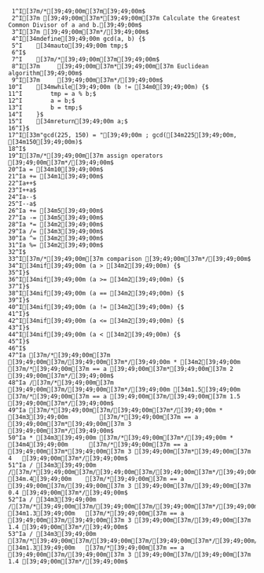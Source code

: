      1^I[37m/*[39;49;00m[37m[39;49;00m$
     2^I[37m [39;49;00m[37m*[39;49;00m[37m Calculate the Greatest Common Divisor of a and b.[39;49;00m$
     3^I[37m [39;49;00m[37m*/[39;49;00m$
     4^I[34mdefine[39;49;00m gcd(a, b) {$
     5^I    [34mauto[39;49;00m tmp;$
     6^I$
     7^I    [37m/*[39;49;00m[37m[39;49;00m$
     8^I[37m     [39;49;00m[37m*[39;49;00m[37m Euclidean algorithm[39;49;00m$
     9^I[37m     [39;49;00m[37m*/[39;49;00m$
    10^I    [34mwhile[39;49;00m (b != [34m0[39;49;00m) {$
    11^I        tmp = a % b;$
    12^I        a = b;$
    13^I        b = tmp;$
    14^I    }$
    15^I    [34mreturn[39;49;00m a;$
    16^I}$
    17^I[33m"gcd(225, 150) = "[39;49;00m ; gcd([34m225[39;49;00m, [34m150[39;49;00m)$
    18^I$
    19^I[37m/*[39;49;00m[37m assign operators [39;49;00m[37m*/[39;49;00m$
    20^Ia = [34m10[39;49;00m$
    21^Ia += [34m1[39;49;00m$
    22^Ia++$
    23^I++a$
    24^Ia--$
    25^I--a$
    26^Ia += [34m5[39;49;00m$
    27^Ia -= [34m5[39;49;00m$
    28^Ia *= [34m2[39;49;00m$
    29^Ia /= [34m3[39;49;00m$
    30^Ia ^= [34m2[39;49;00m$
    31^Ia %= [34m2[39;49;00m$
    32^I$
    33^I[37m/*[39;49;00m[37m comparison [39;49;00m[37m*/[39;49;00m$
    34^I[34mif[39;49;00m (a > [34m2[39;49;00m) {$
    35^I}$
    36^I[34mif[39;49;00m (a >= [34m2[39;49;00m) {$
    37^I}$
    38^I[34mif[39;49;00m (a == [34m2[39;49;00m) {$
    39^I}$
    40^I[34mif[39;49;00m (a != [34m2[39;49;00m) {$
    41^I}$
    42^I[34mif[39;49;00m (a <= [34m2[39;49;00m) {$
    43^I}$
    44^I[34mif[39;49;00m (a < [34m2[39;49;00m) {$
    45^I}$
    46^I$
    47^Ia [37m/*[39;49;00m[37m [39;49;00m[37m/[39;49;00m[37m*/[39;49;00m * [34m2[39;49;00m        [37m/*[39;49;00m[37m == a [39;49;00m[37m*[39;49;00m[37m 2       [39;49;00m[37m*/[39;49;00m$
    48^Ia /[37m/*[39;49;00m[37m [39;49;00m[37m/[39;49;00m[37m*/[39;49;00m [34m1.5[39;49;00m       [37m/*[39;49;00m[37m == a [39;49;00m[37m/[39;49;00m[37m 1.5     [39;49;00m[37m*/[39;49;00m$
    49^Ia [37m/*[39;49;00m[37m/[39;49;00m[37m*/[39;49;00m * [34m3[39;49;00m         [37m/*[39;49;00m[37m == a [39;49;00m[37m*[39;49;00m[37m 3       [39;49;00m[37m*/[39;49;00m$
    50^Ia * [34m3[39;49;00m [37m/*[39;49;00m[37m*/[39;49;00m * [34m4[39;49;00m      [37m/*[39;49;00m[37m == a [39;49;00m[37m*[39;49;00m[37m 3 [39;49;00m[37m*[39;49;00m[37m 4   [39;49;00m[37m*/[39;49;00m$
    51^Ia / [34m3[39;49;00m /[37m/*[39;49;00m[37m/[39;49;00m[37m/[39;49;00m[37m*/[39;49;00m [34m.4[39;49;00m    [37m/*[39;49;00m[37m == a [39;49;00m[37m/[39;49;00m[37m 3 [39;49;00m[37m/[39;49;00m[37m 0.4 [39;49;00m[37m*/[39;49;00m$
    52^Ia / [34m3[39;49;00m /[37m/*[39;49;00m[37m/[39;49;00m[37m/[39;49;00m[37m*/[39;49;00m [34m1.3[39;49;00m   [37m/*[39;49;00m[37m == a [39;49;00m[37m/[39;49;00m[37m 3 [39;49;00m[37m/[39;49;00m[37m 1.4 [39;49;00m[37m*/[39;49;00m$
    53^Ia / [34m3[39;49;00m [37m/*[39;49;00m[37m/[39;49;00m[37m/[39;49;00m[37m*/[39;49;00m/ [34m1.3[39;49;00m   [37m/*[39;49;00m[37m == a [39;49;00m[37m/[39;49;00m[37m 3 [39;49;00m[37m/[39;49;00m[37m 1.4 [39;49;00m[37m*/[39;49;00m$
